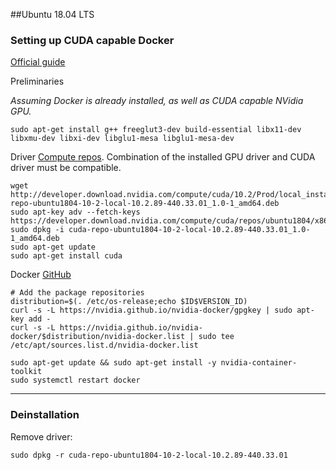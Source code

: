 ##Ubuntu 18.04 LTS

### Setting up CUDA capable Docker

[Official guide](https://docs.nvidia.com/cuda/cuda-installation-guide-linux/index.html)

Preliminaries

*Assuming Docker is already installed, as well as CUDA capable NVidia GPU.*

```
sudo apt-get install g++ freeglut3-dev build-essential libx11-dev libxmu-dev libxi-dev libglu1-mesa libglu1-mesa-dev
```

Driver [Compute repos](https://developer.download.nvidia.com/compute/cuda/repos/). 
Combination of the installed GPU driver and CUDA driver must be compatible.
```
wget http://developer.download.nvidia.com/compute/cuda/10.2/Prod/local_installers/cuda-repo-ubuntu1804-10-2-local-10.2.89-440.33.01_1.0-1_amd64.deb
sudo apt-key adv --fetch-keys https://developer.download.nvidia.com/compute/cuda/repos/ubuntu1804/x86_64/7fa2af80.pub
sudo dpkg -i cuda-repo-ubuntu1804-10-2-local-10.2.89-440.33.01_1.0-1_amd64.deb
sudo apt-get update
sudo apt-get install cuda
```

Docker
[GitHub](https://github.com/NVIDIA/nvidia-docker)

```
# Add the package repositories
distribution=$(. /etc/os-release;echo $ID$VERSION_ID)
curl -s -L https://nvidia.github.io/nvidia-docker/gpgkey | sudo apt-key add -
curl -s -L https://nvidia.github.io/nvidia-docker/$distribution/nvidia-docker.list | sudo tee /etc/apt/sources.list.d/nvidia-docker.list

sudo apt-get update && sudo apt-get install -y nvidia-container-toolkit
sudo systemctl restart docker
```


***
### Deinstallation
Remove driver:
```
sudo dpkg -r cuda-repo-ubuntu1804-10-2-local-10.2.89-440.33.01
```
